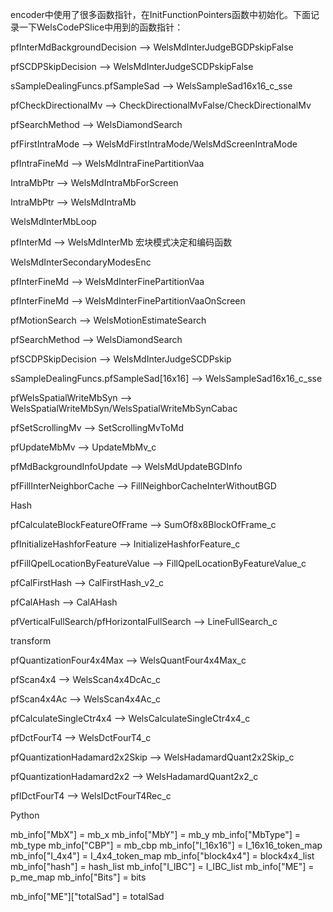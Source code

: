 encoder中使用了很多函数指针，在InitFunctionPointers函数中初始化。下面记录一下WelsCodePSlice中用到的函数指针：

pfInterMdBackgroundDecision --> WelsMdInterJudgeBGDPskipFalse

pfSCDPSkipDecision --> WelsMdInterJudgeSCDPskipFalse

sSampleDealingFuncs.pfSampleSad --> WelsSampleSad16x16_c_sse

pfCheckDirectionalMv --> CheckDirectionalMvFalse/CheckDirectionalMv

pfSearchMethod --> WelsDiamondSearch

pfFirstIntraMode --> WelsMdFirstIntraMode/WelsMdScreenIntraMode

pfIntraFineMd --> WelsMdIntraFinePartitionVaa

IntraMbPtr --> WelsMdIntraMbForScreen

IntraMbPtr --> WelsMdIntraMb



WelsMdInterMbLoop

pfInterMd --> WelsMdInterMb 宏块模式决定和编码函数

WelsMdInterSecondaryModesEnc

pfInterFineMd --> WelsMdInterFinePartitionVaa

pfInterFineMd --> WelsMdInterFinePartitionVaaOnScreen

pfMotionSearch --> WelsMotionEstimateSearch

pfSearchMethod --> WelsDiamondSearch

pfSCDPSkipDecision --> WelsMdInterJudgeSCDPskip

sSampleDealingFuncs.pfSampleSad[16x16] --> WelsSampleSad16x16_c_sse

pfWelsSpatialWriteMbSyn --> WelsSpatialWriteMbSyn/WelsSpatialWriteMbSynCabac

pfSetScrollingMv --> SetScrollingMvToMd

pfUpdateMbMv --> UpdateMbMv_c

pfMdBackgroundInfoUpdate --> WelsMdUpdateBGDInfo

pfFillInterNeighborCache --> FillNeighborCacheInterWithoutBGD

Hash

pfCalculateBlockFeatureOfFrame --> SumOf8x8BlockOfFrame_c

pfInitializeHashforFeature --> InitializeHashforFeature_c

pfFillQpelLocationByFeatureValue --> FillQpelLocationByFeatureValue_c

pfCalFirstHash --> CalFirstHash_v2_c

pfCalAHash --> CalAHash

pfVerticalFullSearch/pfHorizontalFullSearch --> LineFullSearch_c

transform

pfQuantizationFour4x4Max --> WelsQuantFour4x4Max_c

pfScan4x4 --> WelsScan4x4DcAc_c

pfScan4x4Ac --> WelsScan4x4Ac_c

pfCalculateSingleCtr4x4 --> WelsCalculateSingleCtr4x4_c

pfDctFourT4 --> WelsDctFourT4_c

pfQuantizationHadamard2x2Skip --> WelsHadamardQuant2x2Skip_c

pfQuantizationHadamard2x2 --> WelsHadamardQuant2x2_c

pfIDctFourT4 --> WelsIDctFourT4Rec_c







Python 

mb_info["MbX"] = mb_x
mb_info["MbY"] = mb_y
    mb_info["MbType"] = mb_type
    mb_info["CBP"] = mb_cbp
    mb_info["I_16x16"] = I_16x16_token_map
    mb_info["I_4x4"] = I_4x4_token_map
    mb_info["block4x4"] = block4x4_list
    mb_info["hash"] = hash_list
    mb_info["I_IBC"] = I_IBC_list
    mb_info["ME"] = p_me_map
    mb_info["Bits"] = bits

mb_info["ME"]\["totalSad"\] = totalSad













